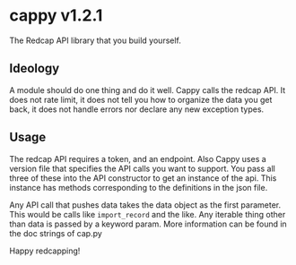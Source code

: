 # cappy v1.2.1
The Redcap API library that you build yourself.

## Ideology ##

A module should do one thing and do it well. Cappy calls the redcap API. It does not rate limit, it does not
tell you how to organize the data you get back, it does not handle errors nor declare any new exception types.

## Usage ##

The redcap API requires a token, and an endpoint. Also Cappy uses a version file that specifies the API
calls you want to support. You pass all three of these into the API constructor to get an instance of the 
api. This instance has methods corresponding to the definitions in the json file.

Any API call that pushes data takes the data object as the first parameter. This would be calls like `import_record`
and the like. Any iterable thing other than data is passed by a keyword param. More information can be found in the
doc strings of cap.py

Happy redcapping!

